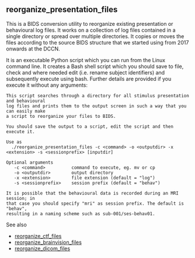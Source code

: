 ## reorganize_presentation_files

This is a BIDS conversion utility to reorganize existing presentation or behavioural log files. It works on a collection of log files contained in a single directory or spread over multiple directories. It copies or moves the files according to the source BIDS structure that we started using from 2017 onwards at the DCCN.

It is an executable Python script which you can run from the Linux command line. It creates a Bash shell script which you should save to file, check and where needed edit (i.e. rename subject identifiers) and subsequently execute using bash. Further details are provided if you execute it without any arguments:

```
This script searches through a directory for all stimulus presentation and behavioural
log files and prints them to the output screen in such a way that you can easily make
a script to reorganize your files to BIDS.

You should save the output to a script, edit the script and then execute it.

Use as
  ./reorganize_presentation_files -c <command> -o <outputdir> -x <extension> -s <sessionprefix> [inputdir]

Optional arguments
   -c <command>          command to execute, eg. mv or cp
   -o <outputdir>        output directory
   -x <extension>        file extension (default = "log")
   -s <sessionprefix>    session prefix (default = "behav")

It is possible that the behavioural data is recorded during an MRI session; in
that case you should specify "mri" as session prefix. The default is "behav",
resulting in a naming scheme such as sub-001/ses-behav01.

```

See also
  * [reorganize_ctf_files](reorganize_ctf_files.md)
  * [reorganize_brainvision_files](reorganize_brainvision_files.md)
  * [reorganize_dicom_files](reorganize_dicom_files.md)
  
